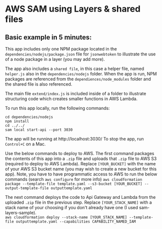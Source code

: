 
# AWS SAM using Layers & shared files
## Basic example in 5 minutes:
This app includes only one NPM package located in the `dependencies/nodejs/package.json` file for `jsonwebtoken` to illustrate the use of a node package in a layer (you may add more).  

The app also includes a `shared file`, in this case a helper file, named `helper.js` also in the `dependencies/nodejs` folder.  When the app is run, NPM packages are referenced from the `dependiences/node_modules` folder and the shared file is also referenced.  

The main file `extend/index.js` is included inside of a folder to illustrate structuring code which creates smaller functions in AWS Lambda.

To run this app locally, run the following commands:
```
cd dependencies/nodejs
npm install
cd ../../
sam local start-api --port 3030
```
The app will be running at http://localhost:3030/
To stop the app, run `Control+C` on a Mac.

Use the below commands to deploy to AWS.  The first command packages the contents of this app into a `.zip`  file and uploads that `.zip` file to AWS S3 (required to deploy to AWS Lambda).  Replace `[YOUR_BUCKET]` with  the name of your AWS S3 bucket name (you may wish to create a new bucket for this app).  Note, you have to have programmatic access to AWS to run the below commands (search `aws configure` for more info)
`aws cloudformation package --template-file template.yaml --s3-bucket [YOUR_BUCKET] --output-template-file outputtemplate.yaml`

The next command deploys the code to Api Gateway and Lambda from the uploaded `.zip` file in the previous step.  Replace `[YOUR_STACK_NAME]` with a stack name of your choosing if you don't already have one (I used sam-layers-sample).  
`aws cloudformation deploy --stack-name [YOUR_STACK_NAME] --template-file outputtemplate.yaml --capabilities CAPABILITY_NAMED_IAM`
